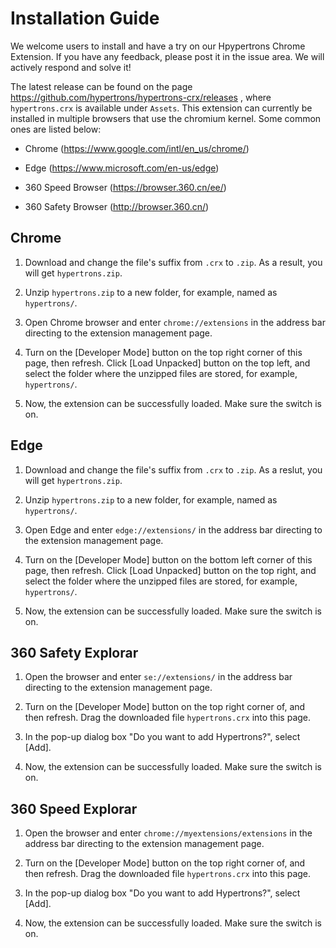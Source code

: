 # Installation Guide

We welcome users to install and have a try on our Hpypertrons Chrome Extension. If you have any feedback, please post it in the issue area. We will actively respond and solve it!

The latest release can be found on the page https://github.com/hypertrons/hypertrons-crx/releases , where `hypertrons.crx` is available under `Assets`. This extension can currently be installed in multiple browsers that use the chromium kernel. Some common ones are listed below:

+ Chrome (https://www.google.com/intl/en_us/chrome/)

+ Edge (https://www.microsoft.com/en-us/edge)

+ 360 Speed Browser (https://browser.360.cn/ee/)

+ 360 Safety Browser (http://browser.360.cn/)
 


## Chrome 
1. Download and change the file's suffix from `.crx` to `.zip`. As a result, you will get `hypertrons.zip`.

2. Unzip `hypertrons.zip` to a new folder, for example, named as `hypertrons/`.

3. Open Chrome browser and enter `chrome://extensions` in the address bar directing to the extension management page.

4. Turn on the [Developer Mode] button on the top right corner of this page, then refresh. Click [Load Unpacked] button on the top left, and select the folder where the unzipped files are stored, for example, `hypertrons/`.

5. Now, the extension can be successfully loaded. Make sure the switch is on.


## Edge
1. Download and change the file's suffix from `.crx` to `.zip`. As a reslut, you will get `hypertrons.zip`.

2. Unzip `hypertrons.zip` to a new folder, for example, named as `hypertrons/`.

3. Open Edge and enter `edge://extensions/` in the address bar directing to the extension management page.

4. Turn on the [Developer Mode] button on the bottom left corner of this page, then refresh. Click [Load Unpacked] button on the top right, and select the folder where the unzipped files are stored, for example, `hypertrons/`.

5. Now, the extension can be successfully loaded. Make sure the switch is on.


## 360 Safety Explorar
1. Open the browser and enter `se://extensions/` in the address bar directing to the extension management page.

2. Turn on the [Developer Mode] button on the top right corner of, and then refresh. Drag the downloaded file `hypertrons.crx` into this page.

3. In the pop-up dialog box "Do you want to add Hypertrons?", select [Add].

5. Now, the extension can be successfully loaded. Make sure the switch is on.


## 360 Speed Explorar
1. Open the browser and enter `chrome://myextensions/extensions` in the address bar directing to the extension management page.

2. Turn on the [Developer Mode] button on the top right corner of, and then refresh. Drag the downloaded file `hypertrons.crx` into this page.

3. In the pop-up dialog box "Do you want to add Hypertrons?", select [Add].

5. Now, the extension can be successfully loaded. Make sure the switch is on.

#

